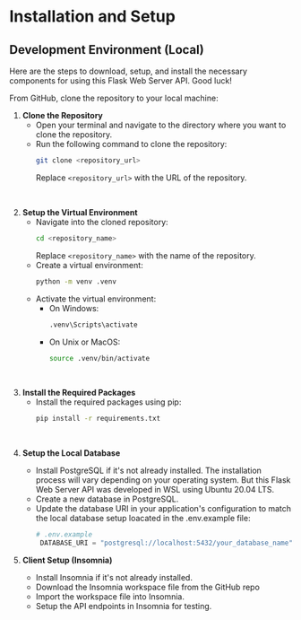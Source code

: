 # Installation and Setup

## Development Environment (Local)

Here are the steps to download, setup, and install the necessary components for using this Flask 
Web Server API. Good luck!

From GitHub, clone the repository to your local machine:
1. **Clone the Repository**
   - Open your terminal and navigate to the directory where you want to clone the repository.
   - Run the following command to clone the repository:
     ```bash
     git clone <repository_url>
     ```
     Replace `<repository_url>` with the URL of the repository.

<br>

2. **Setup the Virtual Environment**
   - Navigate into the cloned repository:
     ```bash
     cd <repository_name>
     ```
     Replace `<repository_name>` with the name of the repository.
   - Create a virtual environment:
     ```bash
     python -m venv .venv
     ```
   - Activate the virtual environment:
     - On Windows:
       ```bash
       .venv\Scripts\activate
       ```
     - On Unix or MacOS:
       ```bash
       source .venv/bin/activate
       ```
<br>

3. **Install the Required Packages**
   - Install the required packages using pip:
     ```bash
     pip install -r requirements.txt
     ```
<br>

4. **Setup the Local Database**
   - Install PostgreSQL if it's not already installed. The installation process will vary 
     depending on your operating system. But this Flask Web Server API was developed in WSL
     using Ubuntu 20.04 LTS.
   - Create a new database in PostgreSQL.
   - Update the database URI in your application's configuration to match the local database 
     setup loacated in the .env.example file:
     ```python
     # .env.example
      DATABASE_URI = "postgresql://localhost:5432/your_database_name"
     ```


6. **Client Setup (Insomnia)**
   - Install Insomnia if it's not already installed.
   - Download the Insomnia workspace file from the GitHub repo
   - Import the workspace file into Insomnia.
   - Setup the API endpoints in Insomnia for testing.
